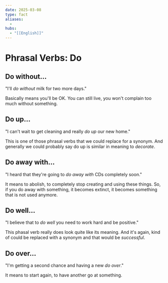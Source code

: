 ```yaml
---
date: 2025-03-08
type: fact
aliases:
  -
hubs:
  - "[[English]]"
---
```


# Phrasal Verbs: Do


## Do without...

"I'll *do without* milk for two more days."

Basically means you'll be OK. You can still live, you won't complain too much without something.


## Do up...

"I can't wait to get cleaning and really *do up* our new home."

This is one of those phrasal verbs that we could replace for a synonym. And generally we could probably say do up is similar in meaning to *decorate*.


## Do away with...

"I heard that they're going to *do away with* CDs completely soon."

It means to abolish, to completely stop creating and using these things. So, if you do away with something, it becomes extinct, it becomes something that is not used anymore.


## Do well...

"I believe that to *do well* you need to work hard and be positive."

This phasal verb really does look quite like its meaning. And it's again, kind of could be replaced with a synonym and that would be *successful*.


## Do over...

"I'm getting a second chance and having a new *do over*."

It means to start again, to have another go at something.




